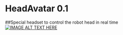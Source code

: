 # HeadAvatar 0.1
##Special headset to control the robot head in real time
[![IMAGE ALT TEXT HERE](https://img.youtube.com/vi/1JfsPayV82c/0.jpg)](https://www.youtube.com/watch?v=1JfsPayV82c)
